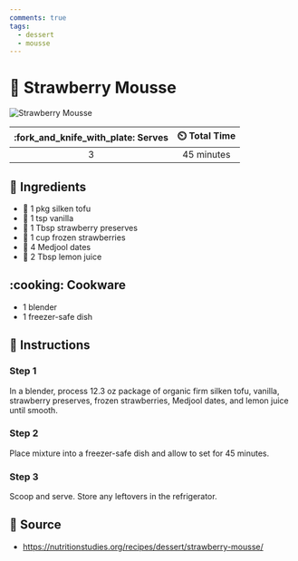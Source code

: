 ```yaml
---
comments: true
tags:
  - dessert
  - mousse
---
```

# :strawberry: Strawberry Mousse

![Strawberry Mousse](../assets/images/strawberry-mousse.jpg)

| :fork_and_knife_with_plate: Serves | :timer_clock: Total Time |
|:----------------------------------:|:-----------------------: |
| 3 | 45 minutes |

## :salt: Ingredients

- :butter: 1 pkg silken tofu
- :icecream: 1 tsp vanilla
- :strawberry: 1 Tbsp strawberry preserves
- :strawberry: 1 cup frozen strawberries
- :grapes: 4 Medjool dates
- :lemon: 2 Tbsp lemon juice

## :cooking: Cookware

- 1 blender
- 1 freezer-safe dish

## :pencil: Instructions

### Step 1

In a blender, process 12.3 oz package of organic firm silken tofu, vanilla, strawberry preserves, frozen
strawberries, Medjool dates, and lemon juice until smooth.

### Step 2

Place mixture into a freezer-safe dish and allow to set for 45 minutes.

### Step 3

Scoop and serve. Store any leftovers in the refrigerator.

## :link: Source

- <https://nutritionstudies.org/recipes/dessert/strawberry-mousse/>
